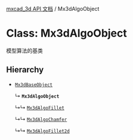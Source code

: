 [mxcad_3d API 文档](../README.md) / Mx3dAlgoObject

# Class: Mx3dAlgoObject

模型算法的基类

## Hierarchy

- [`Mx3dBaseObject`](Mx3dBaseObject.md)

  ↳ **`Mx3dAlgoObject`**

  ↳↳ [`Mx3dAlgoFillet`](Mx3dAlgoFillet.md)

  ↳↳ [`Mx3dAlgoChamfer`](Mx3dAlgoChamfer.md)

  ↳↳ [`Mx3dAlgoFillet2d`](Mx3dAlgoFillet2d.md)
